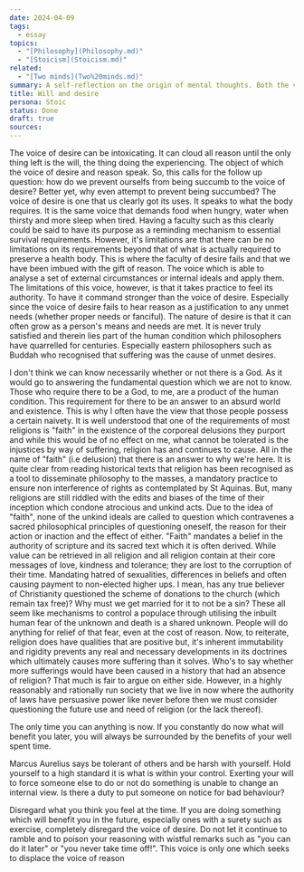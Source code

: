 ```yaml
---
date: 2024-04-09
tags:
  - essay
topics:
  - "[Philosophy](Philosophy.md)"
  - "[Stoicism](Stoicism.md)"
related:
  - "[Two minds](Two%20minds.md)"
summary: A self-reflection on the origin of mental thoughts. Both the voice of reason and desire can sound exactly the same internally. There must be a way of differentiating where those thoughts originate.
title: Will and desire
persona: Stoic
status: Done
draft: true
sources: 
---
```


The voice of desire can be intoxicating. It can cloud all reason until the only thing left is the will, the thing doing the experiencing. The object of which the voice of desire and reason speak. So, this calls for the follow up question: how do we prevent ourselfs from being succumb to the voice of desire? Better yet, why even attempt to prevent being succumbed? The voice of desire is one that us clearly got its uses. It speaks to what the body requires. It is the same voice that demands food when hungry, water when thirsty and more sleep when tired. Having a faculty such as this clearly could be said to have its purpose as a reminding mechanism to essential survival requirements. However, it's limitations are that there can be no limitations on its requirements beyond that of what is actually required to preserve a health body. This is where the faculty of desire fails and that we have been imbued with the gift of reason. The voice which is able to analyse a set of external circumstances or internal ideals and apply them. The limitations of this voice, however, is that it takes practice to feel its authority. To have it command stronger than the voice of desire. Especially since the voice of desire fails to hear reason as a justification to any unmet needs (whether proper needs or fanciful). The nature of desire is that it can often grow as a person's means and needs are met. It is never truly satisfied and therein lies part of the human condition which philosophers have quarrelled for centuries. Especially eastern philosophers such as Buddah who recognised that suffering was the cause of unmet desires. 

I don't think we can know necessarily whether or not there is a God. As it would go to answering the fundamental question which we are not to know. Those who require there to be a God, to me, are a product of the human condition. This requirement for there to be an answer to an absurd world and existence. This is why I often have the view that those people possess a certain naivety. It is well understood that one of the requirements of most religions is "faith" in the existence of the corporeal delusions they purport and while this would be of no effect on me, what cannot be tolerated is the injustices by way of suffering, religion has and continues to cause. All in the name of "faith" (i.e delusion) that there is an answer to why we're here. It is quite clear from reading historical texts that religion has been recognised as a tool to disseminate philosophy to the masses, a mandatory practice to ensure non interference of rights as contemplated by St Aquinas. But, many religions are still riddled with the edits and biases of the time of their inception which condone atrocious and unkind acts. Due to the idea of "faith", none of the unkind ideals are called to question which contravenes a sacred philosophical principles of questioning oneself, the reason for their action or inaction and the effect of either. "Faith" mandates a belief in the authority of scripture and its sacred text which it is often derived. While value can be retrieved in all religion and all religion contain at their core messages of love, kindness and tolerance; they are lost to the corruption of their time. Mandating hatred of sexualities, differences in beliefs and often causing payment to non-elected higher ups. I mean, has any true believer of Christianity questioned the scheme of donations to the church (which remain tax free)? Why must we get married for it to not be a sin? These all seem like mechanisms to control a populace through utilising the inbuilt human fear of the unknown and death is a shared unknown. People will do anything for relief of that fear, even at the cost of reason. Now, to reiterate, religion does have qualities that are positive but, it's inherent immutability and rigidity prevents any real and necessary developments in its doctrines which ultimately causes more suffering than it solves. Who's to say whether more sufferings would have been caused in a history that had an absence of religion? That much is fair to argue on either side. However, in a highly reasonably and rationally run society that we live in now where the authority of laws have persuasive power like never before then we must consider questioning the future use and need of religion (or the lack thereof).

The only time you can anything is now. If you constantly do now what will benefit you later, you will always be surrounded by the benefits of your well spent time.

Marcus Aurelius says be tolerant of others and be harsh with yourself. Hold yourself to a high standard it is what is within your control. Exerting your will to force someone else to do or not do something is unable to change an internal view. Is there a duty to put someone on notice for bad behaviour? 

Disregard what you think you feel at the time. If you are doing something which will benefit you in the future, especially ones with a surety such as exercise, completely disregard the voice of desire. Do not let it continue to ramble and to poison your reasoning with wistful remarks such as "you can do it later" or "you never take time off!". This voice is only one which seeks to displace the voice of reason
